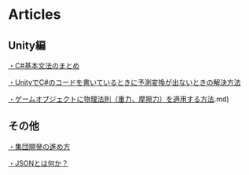 # Articles

## Unity編

[・C#基本文法のまとめ](https://github.com/KazukiOtomo/Articles/blob/main/%E8%A8%98%E4%BA%8B%E4%B8%80%E8%A6%A7/C%23%E5%9F%BA%E6%9C%AC%E6%96%87%E6%B3%95%E3%81%BE%E3%81%A8%E3%82%81.md)

[・UnityでC#のコードを書いているときに予測変換が出ないときの解決方法](https://github.com/KazukiOtomo/Articles/blob/main/%E8%A8%98%E4%BA%8B%E4%B8%80%E8%A6%A7/Unity%E3%81%A7%E4%BA%88%E6%B8%AC%E5%A4%89%E6%8F%9B%E3%81%8C%E5%87%BA%E3%81%AA%E3%81%84%E3%81%A8%E3%81%8D%E3%81%AE%E8%A7%A3%E6%B1%BA%E6%96%B9%E6%B3%95.md)

[・ゲームオブジェクトに物理法則（重力、摩擦力）を適用する方法](https://github.com/KazukiOtomo/Articles/blob/main/%E8%A8%98%E4%BA%8B%E4%B8%80%E8%A6%A7/%E3%82%AA%E3%83%96%E3%82%B8%E3%82%A7%E3%82%AF%E3%83%88%E3%81%AB%E7%89%A9%E7%90%86%E6%B3%95%E5%89%87%E3%82%92%E9%81%A9%E7%94%A8%E3%81%99%E3%82%8B%EF%BC%88RIditbody).md)



## その他
[・集団開発の進め方](https://github.com/KazukiOtomo/Articles/blob/main/%E8%A8%98%E4%BA%8B%E4%B8%80%E8%A6%A7/%E9%9B%86%E5%9B%A3%E9%96%8B%E7%99%BA%E3%81%AE%E9%80%B2%E3%82%81%E6%96%B9.md)

[・JSONとは何か？](https://github.com/KazukiOtomo/Articles/blob/main/%E8%A8%98%E4%BA%8B%E4%B8%80%E8%A6%A7/JSON%E3%81%A8%E3%81%AF.md)
